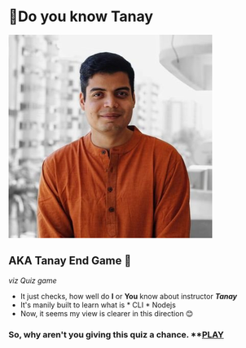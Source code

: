 # 🤠Do you know Tanay
[![Vishal here](tanaypratap.jpg)](https://replit.com/@VishalKumar51/Tanay-End-Game?outputonly=1)
 ## AKA **Tanay End Game** 🤯
 *viz Quiz game*
 
 * It just checks, how well do **I** or **You** know about instructor ***Tanay***
 * It's manily built to learn what is
       * CLI
       * Nodejs
 * Now, it seems my view is clearer in this direction 😊

### So, why aren't you giving this quiz a chance. **[PLAY](https://replit.com/@VishalKumar51/Tanay-End-Game?outputonly=1)

